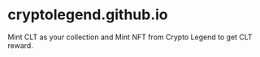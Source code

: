 # cryptolegend.github.io
Mint CLT as your collection and Mint NFT from Crypto Legend to get CLT reward.
